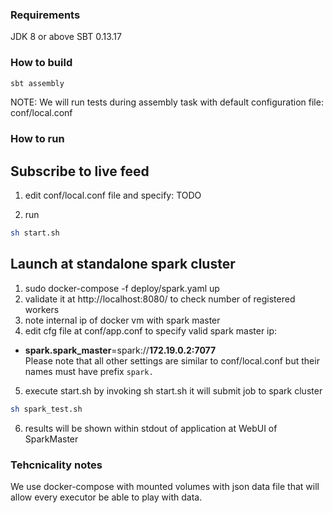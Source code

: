 ### Requirements
JDK 8 or above
SBT 0.13.17

### How to build
```bash
sbt assembly
```
NOTE: We will run tests during assembly task with default configuration file: conf/local.conf

### How to run
## Subscribe to live feed
1) edit conf/local.conf file and specify:
TODO

2) run 
```bash
sh start.sh
```
## Launch at standalone spark cluster
1) sudo docker-compose -f deploy/spark.yaml up
2) validate it at http://localhost:8080/ to check number of registered workers
3) note internal ip of docker vm with spark master
4) edit cfg file at conf/app.conf to specify valid spark master ip:
 * **spark.spark_master**=spark://**172.19.0.2:7077**   
  Please note that all other settings are similar to conf/local.conf but their names must have prefix `spark.`  
5) execute start.sh by invoking sh start.sh it will submit job to spark cluster
```bash
sh spark_test.sh
```
6) results will be shown within stdout of application at WebUI of SparkMaster
 
### Tehcnicality notes
We use docker-compose with mounted volumes with json data file that will allow 
every executor be able to play with data.